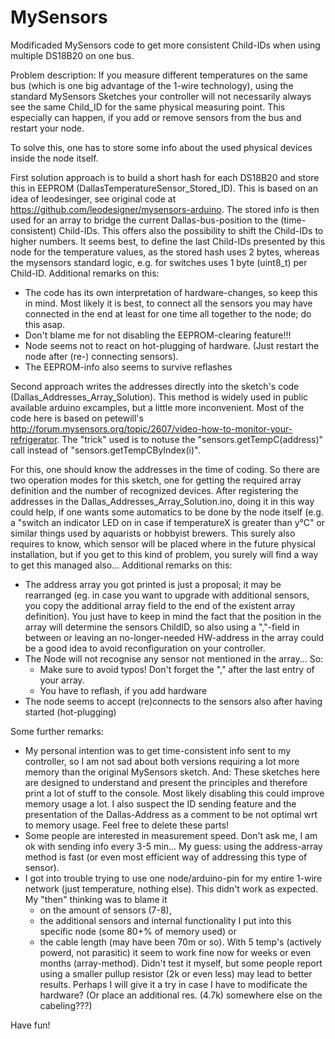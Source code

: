 # MySensors

Modificaded MySensors code to get more consistent Child-IDs when using multiple DS18B20 on one bus.

Problem description:
If you measure different temperatures on the same bus (which is one big advantage of the 1-wire technology), using the standard MySensors Sketches your controller will not necessarily always see the same Child_ID for the same physical measuring point. This especially can happen, if you add or remove sensors from the bus and restart your node.

To solve this, one has to store some info about the used physical devices inside the node itself.

First solution approach is to build a short hash for each DS18B20 and store this in EEPROM (DallasTemperatureSensor_Stored_ID). This is based on an idea of leodesinger, see original code at https://github.com/leodesigner/mysensors-arduino. The stored info is then used for an array  to bridge the current Dallas-bus-position to the (time-consistent) Child-IDs. This offers also the possibility to shift the Child-IDs to higher numbers. It seems best, to define the last Child-IDs presented by this node for the temperature values, as the stored hash uses 2 bytes, whereas the mysensors standard logic, e.g. for switches uses 1 byte (uint8_t) per Child-ID.
Additional remarks on this:
- The code has its own interpretation of hardware-changes, so keep this in mind. Most likely it is best, to connect all the sensors you may have connected in the end at least for one time all together to the node; do this asap.
- Don't blame me for not disabling the EEPROM-clearing feature!!!
- Node seems not to react on hot-plugging of hardware. (Just restart the node after (re-) connecting sensors).  
- The EEPROM-info also seems to survive reflashes

Second approach writes the addresses directly into the sketch's code (Dallas_Addresses_Array_Solution). This method is widely used in public available arduino excamples, but a little more inconvenient. Most of the code here is based on petewill's http://forum.mysensors.org/topic/2607/video-how-to-monitor-your-refrigerator. The "trick" used is to notuse the "sensors.getTempC(address)" call instead of "sensors.getTempCByIndex(i)". 

For this, one should know the addresses in the time of coding. So there are two operation modes for this sketch, one for getting the required array definition and the number of recognized devices. After registering the addresses in the Dallas_Addresses_Array_Solution.ino, doing it in this way could help, if one wants some automatics to be done by the node itself (e.g. a "switch an indicator LED on in case if temperatureX is greater than y°C" or similar things used by aquarists or hobbyist brewers. This surely also requires to know, which sensor will be placed where in the future physical installation, but if you get to this kind of problem, you surely will find a way to get this managed also...
Additional remarks on this:
- The address array you got printed is just a proposal; it may be rearranged (eg. in case you want to upgrade with additional sensors, you copy the additional array field to the end of the existent array definition). You just have to keep in mind the fact that the position in the array will determine the sensors ChildID, so also using a ","-field in between or leaving an no-longer-needed HW-address in the array could be a good idea to avoid reconfiguration on your controller.
- The Node will not recognise any sensor not mentioned in the array... So:
  -   Make sure to avoid typos! Don't forget the "," after the last entry of your array.
  -   You have to reflash, if you add hardware
- The node seems to accept (re)connects to the sensors also after having started (hot-plugging)

Some further remarks:
- My personal intention was to get time-consistent info sent to my controller, so I am not sad about both versions requiring a lot more memory than the original MySensors sketch. And: These sketches here are designed to understand and present the principles and therefore print a lot of stuff to the console. Most likely disabling this could improve memory usage a lot. I also suspect the ID sending feature and the presentation of the Dallas-Address as a comment to be not optimal wrt to memory usage. Feel free to delete these parts! 
- Some people are interested in measurement speed. Don't ask me, I am ok with sending info every 3-5 min... My guess: using the address-array method is fast (or even most efficient way of addressing this type of sensor). 
- I got into trouble trying to use one node/arduino-pin for my entire 1-wire network (just temperature, nothing else). This didn't work as expected. My "then" thinking was to blame it 
  -  on the amount of sensors (7-8), 
  -  the additional sensors and internal functionality I put into this specific node (some 80+% of memory used) or 
  -  the cable length (may have been 70m or so). 
With 5 temp's (actively powerd, not parasitic) it seem to work fine now for weeks or even months (array-method). Didn't test it myself, but some people report using a smaller pullup resistor (2k or even less) may lead to better results. Perhaps I will give it a try in case I have to modificate the hardware? (Or place an additional res. (4.7k) somewhere else on the cabeling???)

Have fun!
